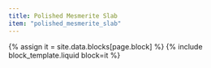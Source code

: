 ```yaml
---
title: Polished Mesmerite Slab
item: "polished_mesmerite_slab"
---
```


{% assign it = site.data.blocks[page.block] %}
{% include block_template.liquid block=it %}


